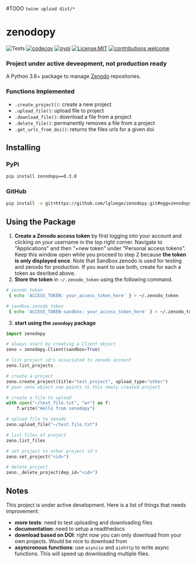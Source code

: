 
#TODO ```twine upload dist/*```

# zenodopy

![Tests](https://github.com/lgloege/zenodopy/actions/workflows/tests.yaml/badge.svg)
[![codecov](https://codecov.io/gh/lgloege/zenodopy/branch/main/graph/badge.svg?token=FVCS71HPHC)](https://codecov.io/gh/lgloege/zenodopy)
[![pypi](https://badgen.net/pypi/v/zenodopy)](https://pypi.org/project/zenodopy)
[![License:MIT](https://img.shields.io/badge/License-MIT-lightgray.svg?style=flt-square)](https://opensource.org/licenses/MIT)
[![contributions welcome](https://img.shields.io/badge/contributions-welcome-brightgreen.svg?style=flat)](https://github.com/lgloege/zenodopy/issues)

### Project under active deveopment, not production ready

A Python 3.6+ package to manage [Zenodo](https://zenodo.org/) repositories.

### Functions Implemented

- `.create_project()`: create a new project
- `.upload_file()`: upload file to project
- `.download_file()`: download a file from a project
- `.delete_file()`: permanently removes a file from a project
- `.get_urls_from_doi()`: returns the files urls for a given doi

Installing
----------

### PyPi

```sh
pip install zenodopy==0.3.0
```

### GitHub

```sh
pip install -e git+https://github.com/lgloege/zenodopy.git#egg=zenodopy
```

Using the Package
-----------------

1. **Create a Zenodo access token** by first logging into your account and clicking on your username in the top right corner. Navigate to "Applications" and then "+new token" under "Personal access tokens".  Keep this window open while you proceed to step 2 because **the token is only displayed once**. Note that Sandbox.zenodo is used for testing and zenodo for production. If you want to use both, create for each a token as desribed above.
2. **Store the token** in `~/.zenodo_token` using the following command.

```sh
# zenodo token
 { echo 'ACCESS_TOKEN: your_access_token_here' } > ~/.zenodo_token

# sandbox.zenodo token
 { echo 'ACCESS_TOKEN-sandbox: your_access_token_here' } > ~/.zenodo_token
```

3. **start using the `zenodopy` package**

```python
import zenodopy

# always start by creating a Client object
zeno = zenodopy.Client(sandbox=True)

# list project id's associated to zenodo account
zeno.list_projects

# create a project
zeno.create_project(title="test_project", upload_type="other")
# your zeno object now points to this newly created project

# create a file to upload
with open("~/test_file.txt", "w+") as f:
    f.write("Hello from zenodopy")

# upload file to zenodo
zeno.upload_file("~/test.file.txt")

# list files of project
zeno.list_files

# set project to other project id's
zeno.set_project("<id>")

# delete project
zeno._delete_project(dep_id="<id>")
```

Notes
-----

This project is under active development. Here is a list of things that needs improvement:

- **more tests**: need to test uploading and downloading files
- **documentation**: need to setup a readthedocs
- **download based on DOI**: right now you can only download from your own projects. Would be nice to download from
- **asyncronous functions**: use `asyncio` and `aiohttp` to write async functions. This will speed up downloading multiple files.
